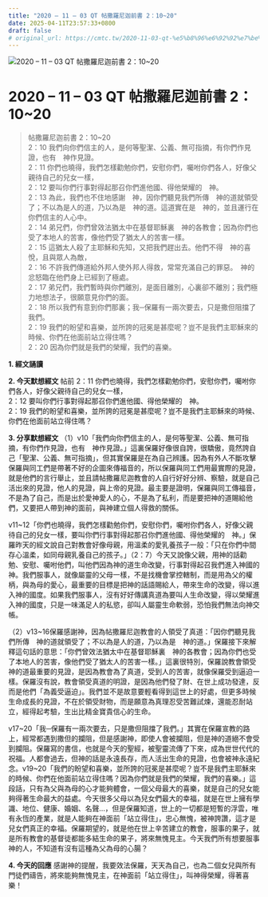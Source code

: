 ```yaml
---
title: "2020 – 11 – 03 QT 帖撒羅尼迦前書 2：10~20"
date: 2025-04-11T23:57:33+0800
draft: false
# original_url: https://cmtc.tw/2020-11-03-qt-%e5%b8%96%e6%92%92%e7%be%85%e5%b0%bc%e8%bf%a6%e5%89%8d%e6%9b%b8-2%ef%bc%9a1020
---
```


![2020 – 11 – 03 QT 帖撒羅尼迦前書 2：10\~20](/images/qt.jpg   "2020 – 11 – 03 QT 帖撒羅尼迦前書 2：10\~20")

# 2020 – 11 – 03 QT 帖撒羅尼迦前書 2：10\~20

> 帖撒羅尼迦前書 2：10\~20  
> 2：10 我們向你們信主的人，是何等聖潔、公義、無可指摘，有你們作見證，也有　神作見證。  
> 2：11 你們也曉得，我們怎樣勸勉你們，安慰你們，囑咐你們各人，好像父親待自己的兒女一樣，  
> 2：12 要叫你們行事對得起那召你們進他國、得他榮耀的　神。  
> 2：13 為此，我們也不住地感謝　神，因你們聽見我們所傳　神的道就領受了；不以為是人的道，乃以為是　神的道。這道實在是　神的，並且運行在你們信主的人心中。  
> 2：14 弟兄們，你們曾效法猶太中在基督耶穌裏　神的各教會；因為你們也受了本地人的苦害，像他們受了猶太人的苦害一樣。  
> 2：15 這猶太人殺了主耶穌和先知，又把我們趕出去。他們不得　神的喜悅，且與眾人為敵，  
> 2：16 不許我們傳道給外邦人使外邦人得救，常常充滿自己的罪惡。　神的忿怒臨在他們身上已經到了極處。  
> 2：17 弟兄們，我們暫時與你們離別，是面目離別，心裏卻不離別；我們極力地想法子，很願意見你們的面。  
> 2：18 所以我們有意到你們那裏；我─保羅有一兩次要去，只是撒但阻擋了我們。  
> 2：19 我們的盼望和喜樂，並所誇的冠冕是甚麼呢？豈不是我們主耶穌來的時候、你們在他面前站立得住嗎？  
> 2：20 因為你們就是我們的榮耀，我們的喜樂。

**1. 經文誦讀**

**2.  今天默想經文**
帖前 2：11 你們也曉得，我們怎樣勸勉你們，安慰你們，囑咐你們各人，好像父親待自己的兒女一樣，  
2：12 要叫你們行事對得起那召你們進他國、得他榮耀的　神。  
2：19 我們的盼望和喜樂，並所誇的冠冕是甚麼呢？豈不是我們主耶穌來的時候、你們在他面前站立得住嗎？

**3. 分享默想經文**
（1）v10「我們向你們信主的人，是何等聖潔、公義、無可指摘，有你們作見證，也有　神作見證。」這裏保羅好像很自誇，很驕傲，竟然誇自己「聖潔、公義、無可指摘」，但其實保羅是在為自己辨護。因為有外人不斷攻擊保羅與同工們是帶著不好的企圖來傳福音的，所以保羅與同工們用最實際的見證，就是他們的言行舉止，並且請帖撒羅尼迦教會的人自行好好分辨、察驗，就是自己活出來的見證，他人的見證，與上帝的見證。最主要是證明，保羅與同工傳福音，不是為了自己，而是出於愛神愛人的心，不是為了私利，而是要把神的道賜給他們，又要把人帶到神的面前，與神建立個人得救的關係。

v11\~12「你們也曉得，我們怎樣勸勉你們，安慰你們，囑咐你們各人，好像父親待自己的兒女一樣，要叫你們行事對得起那召你們進他國、得他榮耀的　神。」保羅昨天的經文說自己對教會好像母親，用溫柔的愛乳養孩子一般：「只在你們中間存心溫柔，如同母親乳養自己的孩子。」（2：7）今天又說像父親，用神的話勸勉、安慰、囑咐他們，叫他們因為神的道生命改變，行事對得起召我們進入神國的神。我們服事人，就像屬靈的父母一樣，不是找機會掌控轄制，而是用為父的權柄，與為母的愛心，最重要的目標是把神的話語賜給人，帶來生命的改變，得以進入神的國度。如果我們服事人，沒有好好傳講真道為要叫人生命改變，得以榮耀進入神的國度，只是一味滿足人的私慾，卻叫人屬靈生命軟弱，恐怕我們無法向神交帳。

（2）v13\~16保羅感謝神，因為帖撒羅尼迦教會的人領受了真道：「因你們聽見我們所傳　神的道就領受了；不以為是人的道，乃以為是　神的道。」保羅接下來解釋這句話的意思：「你們曾效法猶太中在基督耶穌裏　神的各教會；因為你們也受了本地人的苦害，像他們受了猶太人的苦害一樣。」這裏很特別，保羅說教會領受神的道最重要的見證，是因為教會為了真道，受到人的苦害，就像保羅受到逼迫一樣。保羅沒有說，教會領受真道的明證，是因為他們發了財、在世上成功發達，反而是他們「為義受逼迫」。我們並不是故意要輕看得到這世上的好處，但更多時候生命成長的見證，不在於領受財物，而是願意為真理忍受苦難試煉，還能忍耐站立，經得起考驗，生出比精金寶貴信心的生命。

v17\~20「我─保羅有一兩次要去，只是撒但阻擋了我們。」其實在保羅宣教的路上，經常都遇到撒但的攔阻，但是感謝神，即使人會被攔阻，但是神的道絕不會受到攔阻。保羅寫的書信，也就是今天的聖經，被聖靈流傳了下來，成為世世代代的祝福。人都會過去，但神的話是永遠長存，而人活出生命的見證，也會被神永遠紀念。v19\~20「我們的盼望和喜樂，並所誇的冠冕是甚麼呢？豈不是我們主耶穌來的時候、你們在他面前站立得住嗎？因為你們就是我們的榮耀，我們的喜樂。」這段話，只有為父與為母的心才能夠體會，一個父母最大的喜樂，就是自己的兒女能夠得著生命最大的益處。今天很多父母以為兒女們最大的幸福，就是在世上擁有學識、地位、健康、婚姻、名聲…，但是保羅知道，世上的一切都是短暫的浮雲，唯有永恆的產業，就是人能夠在神面前「站立得住」，忠心無愧，被神誇讚，這才是兒女們真正的幸福。保羅期望的，就是他在世上辛苦建立的教會，服事的果子，就是所有教會的基督徒都能多結生命的果子，將來無愧見主。今天我們所有想要服事神的人，不知道有沒有這種為父為母的心腸？

**4. 今天的回應**
感謝神的提醒，我要效法保羅，天天為自己，也為二個女兒與所有門徒們禱告，將來能夠無愧見主，在神面前「站立得住」，叫神得榮耀，得著喜樂！
